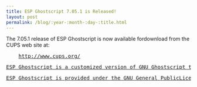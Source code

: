 ```yaml
---
title: ESP Ghostscript 7.05.1 is Released!
layout: post
permalink: /blog/:year-:month-:day-:title.html
---
```


<P>The 7.05.1 release of ESP Ghostscript is now available fordownload from the CUPS web site at:<PRE>    <A HREF="http://www.cups.org/">http://www.cups.org/<P>ESP Ghostscript is a customized version of GNU Ghostscript thatincludes an enhanced autoconf-based configuration script, theCUPS raster driver to support CUPS raster printer drivers, andadditional patches and drivers from various Linux distributors.<P>ESP Ghostscript is provided under the GNU General PublicLicense.
